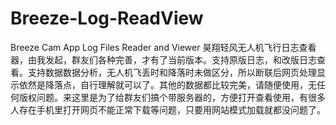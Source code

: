 # Breeze-Log-ReadView
Breeze Cam App Log Files Reader and Viewer
昊翔轻风无人机飞行日志查看器，由我发起，群友们各种完善，才有了当前版本。支持原版日志，和改版日志查看。支持数据数据分析，无人机飞丢时和降落时未做区分，所以断联后网页处理显示依然是降落点，自行理解就可以了。其他的数据都比较完美，请随便使用，无任何版权问题。来这里是为了给群友们搞个带服务器的，方便打开查看使用，有很多人存在手机里打开网页不能正常下载等问题，只要用网站模式加载就都没问题了。
